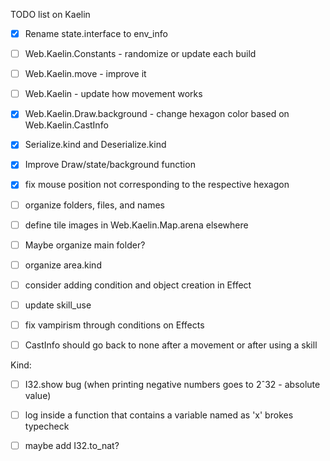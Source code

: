 TODO list on Kaelin

- [X] Rename state.interface to env_info

- [ ] Web.Kaelin.Constants - randomize or update each build

- [ ] Web.Kaelin.move - improve it 

- [ ] Web.Kaelin - update how movement works 

- [X] Web.Kaelin.Draw.background - change hexagon color based on Web.Kaelin.CastInfo

- [X] Serialize.kind and Deserialize.kind

- [X] Improve Draw/state/background function

- [X] fix mouse position not corresponding to the respective hexagon

- [ ] organize folders, files, and names

- [ ] define tile images in Web.Kaelin.Map.arena elsewhere

- [ ] Maybe organize main folder?

- [ ] organize area.kind

- [ ] consider adding condition and object creation in Effect

- [ ] update skill_use

- [ ] fix vampirism through conditions on Effects

- [ ] CastInfo should go back to none after a movement or after using a skill

Kind:

- [ ] I32.show bug (when printing negative numbers goes to 2ˆ32 - absolute value) 

- [ ] log inside a function that contains a variable named as 'x' brokes typecheck

- [ ] maybe add I32.to_nat?
